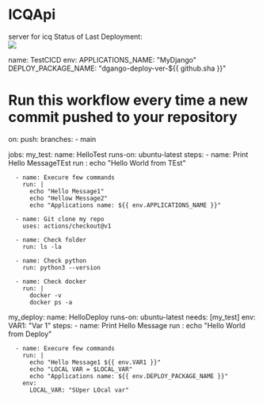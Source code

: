 # ICQApi
server for icq
Status of Last Deployment:<br>
<img src="https://github.com/SharunovEvgeny/ApiForTestCI-CD/workflows/TestCICD/badge.svg?branch=main"><br>




name: TestCICD
env:
  APPLICATIONS_NAME: "MyDjango"
  DEPLOY_PACKAGE_NAME: "dgango-deploy-ver-${{ github.sha }}"

# Run this workflow every time a new commit pushed to your repository
on:
  push:
    branches: 
      - main

jobs:
  my_test:
    name: HelloTest
    runs-on: ubuntu-latest
    steps:
      - name: Print Hello MessageTEst
        run : echo "Hello World from TEst"
        
      - name: Execure few commands
        run: |
          echo "Hello Message1"
          echo "Hellow Message2"
          echo "Applications name: ${{ env.APPLICATIONS_NAME }}"
          
      - name: Git clone my repo
        uses: actions/checkout@v1
        
      - name: Check folder
        run: ls -la
        
      - name: Check python
        run: python3 --version
        
      - name: Check docker
        run: |
          docker -v
          docker ps -a
  my_deploy:
    name: HelloDeploy
    runs-on: ubuntu-latest
    needs: [my_test]
    env:
      VAR1: "Var 1"
    steps:
      - name: Print Hello Message
        run : echo "Hello World from Deploy"
        
      - name: Execure few commands
        run: |
          echo "Hello Message1 ${{ env.VAR1 }}"
          echo "LOCAL VAR = $LOCAL_VAR"
          echo "Applications name: ${{ env.DEPLOY_PACKAGE_NAME }}"
        env:
          LOCAL_VAR: "SUper LOcal var"
    
